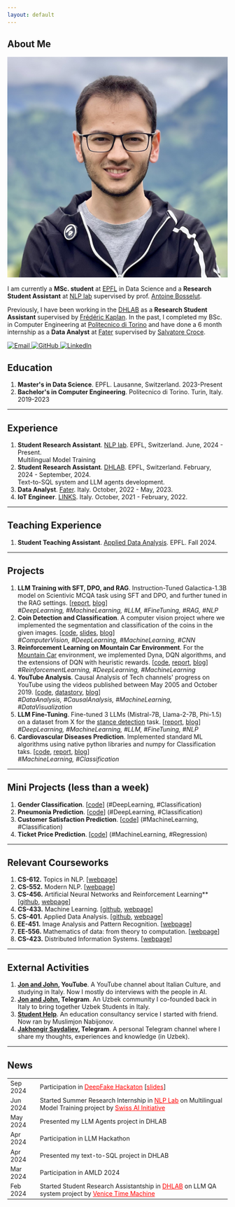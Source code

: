 ```yaml
---
layout: default
---
```

## <span class="section-bar"></span> About Me

<img class="profile-picture" src="profile-picture.jpeg">

I am currently a **MSc. student** at [EPFL](https://epfl.ch) in Data Science and a **Research Student Assistant** at [NLP lab](https://nlp.epfl.ch) supervised by prof. [Antoine Bosselut](https://atcbosselut.github.io/). 

Previously, I have been working in the [DHLAB](https://www.epfl.ch/labs/dhlab/) as a **Research Student Assistant** supervised by [Frédéric Kaplan](https://people.epfl.ch/frederic.kaplan?lang=en). In the past, I completed my BSc. in Computer Engineering at [Politecnico di Torino](https://www.google.com/search?client=safari&rls=en&q=politecnico+di+torino&ie=UTF-8&oe=UTF-8) and have done a 6 month internship as a **Data Analyst** at [Fater](https://www.fatergroup.com/en) supervised by [Salvatore Croce](https://www.researchgate.net/profile/Salvatore-Croce).

<p align="left">
  <a href="mailto:jakhongir.saydaliev@epfl.ch" target="_blank">
    <img src="https://img.icons8.com/ios-filled/50/000000/email.png" alt="Email" style="width:20px; height:20px;" />
  </a>
  <a href="https://github.com/Jakhongir0103" target="_blank">
    <img src="https://img.icons8.com/ios-filled/50/000000/github.png" alt="GitHub" style="width:20px; height:20px;" />
  </a>
  <a href="https://linkedin.com/in/jakhongir-saydaliev-0103" target="_blank">
    <img src="https://img.icons8.com/ios-filled/50/000000/linkedin.png" alt="LinkedIn" style="width:20px; height:20px;" />
  </a>
</p>

## <span class="section-bar"></span> Education

1. **Master's in Data Science**. EPFL. Lausanne, Switzerland. 2023-Present
2. **Bachelor's in Computer Engineering**. Politecnico di Torino. Turin, Italy. 2019-2023

---

## <span class="section-bar"></span> Experience

1. **Student Research Assistant**. [NLP lab](https://nlp.epfl.ch). EPFL, Switzerland. <span class="dates">June, 2024 - Present.</span> </br> Multilingual Model Training
2. **Student Research Assistant**. [DHLAB](https://www.epfl.ch/labs/dhlab/). EPFL, Switzerland. <span class="dates">February, 2024 - September, 2024.</span> </br> Text-to-SQL system and LLM agents development.
3. **Data Analyst**. [Fater](https://www.fatergroup.com/en). Italy. <span class="dates">October, 2022 - May, 2023.</span>
4. **IoT Engineer**. [LINKS](https://linksfoundation.com/en/). Italy. <span class="dates">October, 2021 - February, 2022.</span>

--- 

## <span class="section-bar"></span> Teaching Experience

1. **Student Teaching Assistant**. [Applied Data Analysis](https://epfl-ada.github.io/teaching/fall2024/cs401/). EPFL. <span class="dates">Fall 2024.</span>

---

## <span class="section-bar"></span> Projects
1. **LLM Training with SFT, DPO, and RAG**. Instruction-Tuned Galactica-1.3B model on Scientivic MCQA task using SFT and DPO, and further tuned in the RAG settings. [[report](https://github.com/Jakhongir0103/sft-dpo-rag-training/blob/main/pdfs/report.pdf), [blog]()] </br> *#DeepLearning, #MachineLearning, #LLM, #FineTuning, #RAG, #NLP*
2. **Coin Detection and Classification**. A computer vision project where we implemented the segmentation and classification of the coins in the given images. [[code](https://github.com/Jakhongir0103/Coin-segmentation-and-classification), [slides](https://github.com/Jakhongir0103/Coin-segmentation-and-classification/blob/main/slides.pdf), [blog]()] </br> *#ComputerVision, #DeepLearning, #MachineLearning, #CNN*
3. **Reinforcement Learning on Mountain Car Environment**. For the [Mountain Car](https://www.gymlibrary.dev/environments/classic_control/mountain_car/) environment, we implemented Dyna, DQN algorithms, and the extensions of DQN with heuristic rewards. [[code](https://github.com/Jakhongir0103/mountain-car-reinforcement-learning), [report](https://github.com/Jakhongir0103/mountain-car-reinforcement-learning/blob/main/pdf/report.pdf), [blog]()] </br> *#ReinforcementLearning, #DeepLearning, #MachineLearning*
4. **YouTube Analysis**. Causal Analysis of Tech channels' progress on YouTube using the videos published between May 2005 and October 2019. [[code](https://github.com/Jakhongir0103/A-recipe-for-a-successful-tech-review-channel), [datastory](https://jakhongir0103.github.io/datastory/), [blog]()] </br> *#DataAnalysis, #CausalAnalysis, #MachineLearning, #DataVisualization*
5. **LLM Fine-Tuning**. Fine-tuned 3 LLMs (Mistral-7B, Llama-2-7B, Phi-1.5) on a dataset from X for the [stance detection](https://paperswithcode.com/task/stance-detection) task. [[report](https://github.com/Jakhongir0103/Machine-Learning_EPFL/blob/master/projects/project2/project2_report.pdf), [blog]()] </br> *#DeepLearning, #MachineLearning, #LLM, #FineTuning, #NLP*
6. **Cardiovascular Diseases Prediction**. Implemented standard ML algorithms using native python libraries and numpy for Classification taks. [[code](https://github.com/Jakhongir0103/Cardiovascular-Diseases-Prediction), [report](https://github.com/Jakhongir0103/Cardiovascular-Diseases-Prediction/blob/main/pdfs/project1_report.pdf), [blog]()] </br> *#MachineLearning, #Classification*

---

## <span class="section-bar"></span> Mini Projects (less than a week)
1. **Gender Classification**. [[code](github.com/Jakhongir0103/Gender_classification_model)] (#DeepLearning, #Classification)
2. **Pneumonia Prediction**. [[code](github.com/Jakhongir0103/ML-DL_projects/blob/main/Pneumonia_recognition.ipynb)] (#DeepLearning, #Classification)
3. **Customer Satisfaction Prediction**. [[code](github.com/Jakhongir0103/ML-DL_projects/blob/main/Airline_customer_satisfaction.ipynb)] (#MachineLearning, #Classification)
4. **Ticket Price Prediction**. [[code](github.com/Jakhongir0103/ML-DL_projects/blob/main/airplane_ticket_price_prediction.ipynb)] (#MachineLearning, #Regression)

---

## <span class="section-bar"></span> Relevant Courseworks
1. **CS-612.** Topics in NLP. [[webpage](https://edu.epfl.ch/coursebook/en/topics-in-natural-language-processing-CS-612)]
2. **CS-552.** Modern NLP. [[webpage](https://edu.epfl.ch/coursebook/en/modern-natural-language-processing-CS-552)]
3. **CS-456.** Artificial Neural Networks and Reinforcement Learning** [[github](https://github.com/Jakhongir0103/Artificial-NN_and_RL), [webpage](https://edu.epfl.ch/coursebook/en/deep-reinforcement-learning-CS-456)]
4. **CS-433.** Machine Learning. [[github](https://github.com/Jakhongir0103/Machine-Learning_EPFL), [webpage](https://www.epfl.ch/labs/mlo/machine-learning-cs-433-2023/)]
5. **CS-401.** Applied Data Analysis. [[github](https://github.com/Jakhongir0103/Applied-Data-Analysis_EPFL), [webpage](https://epfl-ada.github.io/teaching/fall2023/cs401/)]
6. **EE-451.** Image Analysis and Pattern Recognition. [[webpage](https://edu.epfl.ch/coursebook/en/image-analysis-and-pattern-recognition-EE-451)]
7. **EE-556.** Mathematics of data: from theory to computation. [[webpage](https://edu.epfl.ch/coursebook/en/mathematics-of-data-from-theory-to-computation-EE-556)]
8. **CS-423.** Distributed Information Systems. [[webpage](https://edu.epfl.ch/coursebook/en/distributed-information-systems-CS-423)]

---

## <span class="section-bar"></span> External Activities
1. **[Jon and John](https://www.youtube.com/@jonandjohn7726), YouTube**. A YouTube channel about Italian Culture, and studying in Italy. Now I mostly do interviews with the people in AI.
2. **[Jon and John](https://t.me/Study_in_Italy_SH), Telegram**. An Uzbek community I co-founded back in Italy to bring together Uzbek Students in Italy.
3. **[Student Help](https://www.youtube.com/@studenthelp2156)**. An education consultancy service I started with friend. Now ran by Muslimjon Nabijonov.
4. **[Jakhongir Saydaliev](t.me/jakhongir_saydaliev), Telegram**. A personal Telegram channel where I share my thoughts, experiences and knowledge (in Uzbek).

---

## <span class="section-bar"></span> News
<table>
  <tr>
    <td>Sep 2024</td>
    <td>Participation in <a href="https://memento.epfl.ch/event/deepfake-mini-hackathon/" style="color:red">DeepFake Hackaton</a> [<a href="https://deepfake-minihackaton.my.canva.site/" style="color:red">slides</a>]</td>
  </tr>
  <tr>
    <td>Jun 2024</td>
    <td>Started Summer Research Internship in <a href="https://nlp.epfl.ch" style="color:red">NLP Lab</a> on Multilingual Model Training project by <a href="https://www.swiss-ai.org" style="color:red">Swiss AI Initiative</a></td>
  </tr>
  <tr>
    <td>May 2024</td>
    <td>Presented my LLM Agents project in DHLAB</td>
  </tr>
  <tr>
    <td>Apr 2024</td>
    <td>Participation in LLM Hackathon</td>
  </tr>
  <tr>
    <td>Apr 2024</td>
    <td>Presented my text-to-SQL project in DHLAB</td>
  </tr>
  <tr>
    <td>Mar 2024</td>
    <td>Participation in AMLD 2024</td>
  </tr>
  <tr>
    <td>Feb 2024</td>
    <td>Started Student Research Assistantship in <a href="https://www.epfl.ch/labs/dhlab/" style="color:red">DHLAB</a> on LLM QA system project by <a href="https://www.epfl.ch/research/domains/venice-time-machine/" style="color:red">Venice Time Machine</a></td>
  </tr>
</table>
